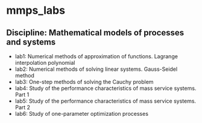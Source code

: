 # mmps_labs
## Discipline: Mathematical models of processes and systems

* lab1: Numerical methods of approximation of functions. Lagrange interpolation polynomial
* lab2: Numerical methods of solving linear systems. Gauss-Seidel method
* lab3: One-step methods of solving the Cauchy problem  
* lab4: Study of the performance characteristics of mass service systems. Part 1
* lab5: Study of the performance characteristics of mass service systems. Part 2
* lab6: Study of one-parameter optimization processes

